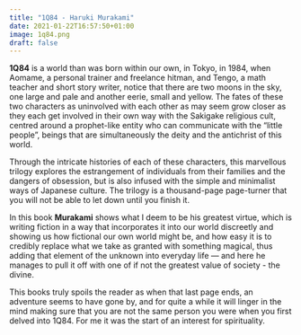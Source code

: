 ```yaml
---
title: "1Q84 - Haruki Murakami"
date: 2021-01-22T16:57:50+01:00
image: 1q84.png
draft: false
---
```



**1Q84** is a world than was born within our own, in Tokyo, in 1984, when Aomame, a personal trainer and freelance hitman, and Tengo, a math teacher and short story writer, notice that there are two moons in the sky, one large and pale and another eerie, small and yellow. The fates of these two characters as uninvolved with each other as may seem grow closer as they each get involved in their own way with the Sakigake religious cult, centred around a prophet-like entity who can communicate with the “little people”, beings that are simultaneously the deity and the antichrist of this world.


Through the intricate histories of each of these characters, this marvellous trilogy explores the estrangement of individuals from their families and the dangers of obsession, but is also infused with the simple and minimalist ways of Japanese culture. The trilogy is a thousand-page page-turner that you will not be able to let down until you finish it.


In this book **Murakami** shows what I deem to be his greatest virtue, which is writing fiction in a way that incorporates it into our world discreetly and showing us how fictional our own world might be, and how easy it is to credibly replace what we take as granted with something magical, thus adding that element of the unknown into everyday life — and here he manages to pull it off with one of if not the greatest value of society - the divine. 


This books truly spoils the reader as when that last page ends, an adventure seems to have gone by, and for quite a while it will linger in the mind making sure that you are not the same person you were when you first delved into 1Q84. For me it was the start of an interest for spirituality. 